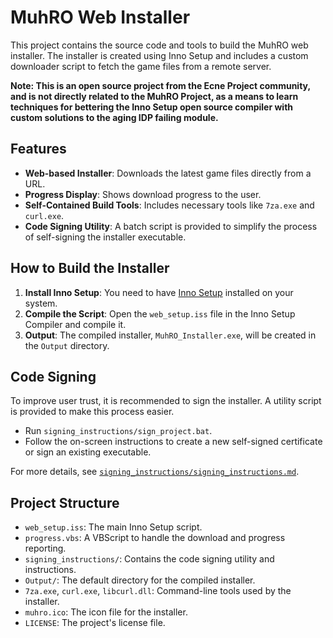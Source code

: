 # MuhRO Web Installer

This project contains the source code and tools to build the MuhRO web installer. The installer is created using Inno Setup and includes a custom downloader script to fetch the game files from a remote server. 

**Note: This is an open source project from the Ecne Project community, and is not directly related to the MuhRO Project, as a means to learn techniques for bettering the Inno Setup open source compiler with custom solutions to the aging IDP failing module.**
## Features

-   **Web-based Installer**: Downloads the latest game files directly from a URL.
-   **Progress Display**: Shows download progress to the user.
-   **Self-Contained Build Tools**: Includes necessary tools like `7za.exe` and `curl.exe`.
-   **Code Signing Utility**: A batch script is provided to simplify the process of self-signing the installer executable.

## How to Build the Installer

1.  **Install Inno Setup**: You need to have [Inno Setup](https://jrsoftware.org/isinfo.php) installed on your system.
2.  **Compile the Script**: Open the `web_setup.iss` file in the Inno Setup Compiler and compile it.
3.  **Output**: The compiled installer, `MuhRO_Installer.exe`, will be created in the `Output` directory.

## Code Signing

To improve user trust, it is recommended to sign the installer. A utility script is provided to make this process easier.

-   Run `signing_instructions/sign_project.bat`.
-   Follow the on-screen instructions to create a new self-signed certificate or sign an existing executable.

For more details, see [`signing_instructions/signing_instructions.md`](signing_instructions/signing_instructions.md).

## Project Structure

-   `web_setup.iss`: The main Inno Setup script.
-   `progress.vbs`: A VBScript to handle the download and progress reporting.
-   `signing_instructions/`: Contains the code signing utility and instructions.
-   `Output/`: The default directory for the compiled installer.
-   `7za.exe`, `curl.exe`, `libcurl.dll`: Command-line tools used by the installer.
-   `muhro.ico`: The icon file for the installer.
-   `LICENSE`: The project's license file.

